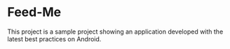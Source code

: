 # Feed-Me

This project is a sample project showing an application developed with the latest best practices on Android.
